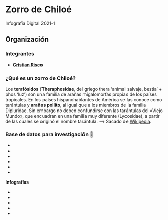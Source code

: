 # Zorro de Chiloé
Infografía Digital 2021-1 

## Organización

### Integrantes 

* [**Cristian Risco**](https://github.com/BlancaCobs)

### ¿Qué es un zorro de Chiloé?


Los **terafósidos** (**Theraphosidae**, del griego thera ‘animal salvaje, bestia’ + phos ‘luz’) son una familia de arañas migalomorfas propias de los países tropicales. En los países hispanohablantes de América se las conoce como tarántulas y **arañas pollito**, al igual que a los miembros de la familia Dipluridae. Sin embargo no deben confundirse con las tarántulas del «Viejo Mundo», que encuadran en una familia muy diferente (Lycosidae), a partir de las cuales se originó el nombre tarántula. --> Sacado de [Wikipedia](https://es.wikipedia.org/wiki/Theraphosidae).


### Base de datos para investigación 📖

*
*
*
*
*
*

**Infografías**

*
*
*
*
*
